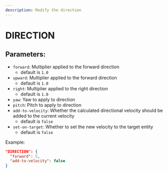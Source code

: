 ```yaml
---
description: Modify the direction
---
```


# DIRECTION

## Parameters:

* `forward`: Multiplier applied to the forward direction
  * default is `1.0`
* `upward`: Multiplier applied to the forward direction
  * default is `1.0`
* `right`: Multiplier applied to the right direction
  * default is `1.0`
* `yaw`: Yaw to apply to direction
* `pitch`: Pitch to apply to direction
* `add-to-velocity`: Whether the calculated directional velocity should be added to the current velocity
  * default is `false`
* `set-on-target`: Whether to set the new velocity to the target entity
  * default is `false`

Example:

```json
"DIRECTION": {
  "forward": 5,
  "add-to-velocity": false
}
```
